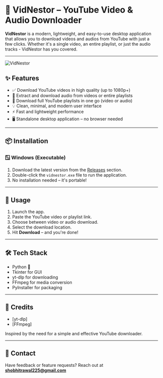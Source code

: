 # 🎥 VidNestor  – YouTube Video & Audio Downloader

**VidNestor** is a modern, lightweight, and easy-to-use desktop application that allows you to download videos and audios from YouTube with just a few clicks. Whether it's a single video, an entire playlist, or just the audio tracks - VidNestor has you covered.

---
![VidNestor](https://github.com/user-attachments/assets/906963bb-6715-40e9-9bd2-963d8f71230b)


## ✨ Features

- ✅ Download YouTube videos in high quality (up to 1080p+)
- 🎵 Extract and download audio from videos or entire playlists
- 📂 Download full YouTube playlists in one go (video or audio)
- 💡 Clean, minimal, and modern user interface
- ⚡ Fast and lightweight performance
- 🖥️ Standalone desktop application – no browser needed

---

## 📦 Installation

### 🪟 Windows (Executable)
1. Download the latest version from the [Releases](https://github.com/shobhitrawal-skr/vidnestor-release/releases/tag/v1.0.1) section.
2. Double-click the `vidnestor.exe` file to run the application.
3. No installation needed – it's portable!

---

## 🚀 Usage

1. Launch the app.  
2. Paste the YouTube video or playlist link.  
3. Choose between video or audio download.  
4. Select the download location.  
5. Hit **Download** – and you're done!

---

## 🛠️ Tech Stack

- Python 🐍  
- Tkinter for GUI  
- yt-dlp for downloading  
- FFmpeg for media conversion  
- PyInstaller for packaging  

---

## 🙌 Credits

- [yt-dlp]
- [FFmpeg]

Inspired by the need for a simple and effective YouTube downloader.

---

## 📧 Contact

Have feedback or feature requests? Reach out at **shobhitrawal225@gmail.com**
